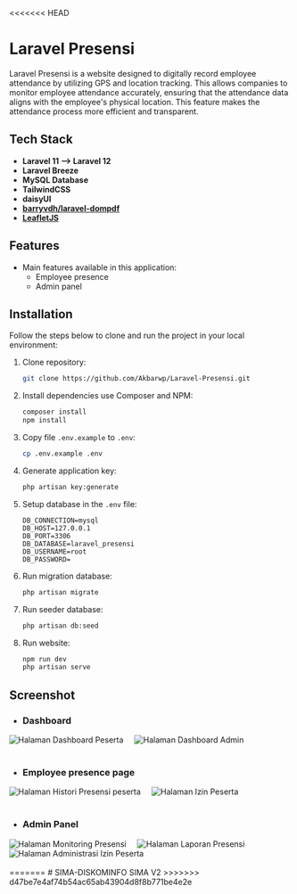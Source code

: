 <<<<<<< HEAD
# Laravel Presensi

Laravel Presensi is a website designed to digitally record employee attendance by utilizing GPS and location tracking. This allows companies to monitor employee attendance accurately, ensuring that the attendance data aligns with the employee's physical location. This feature makes the attendance process more efficient and transparent.

## Tech Stack

- **Laravel 11 --> Laravel 12**
- **Laravel Breeze**
- **MySQL Database**
- **TailwindCSS**
- **daisyUI**
- **[barryvdh/laravel-dompdf](https://github.com/barryvdh/laravel-dompdf)**
- **[LeafletJS](https://leafletjs.com/examples/quick-start/)**

## Features

- Main features available in this application:
  - Employee presence
  - Admin panel

## Installation

Follow the steps below to clone and run the project in your local environment:

1. Clone repository:

    ```bash
    git clone https://github.com/Akbarwp/Laravel-Presensi.git
    ```

2. Install dependencies use Composer and NPM:

    ```bash
    composer install
    npm install
    ```

3. Copy file `.env.example` to `.env`:

    ```bash
    cp .env.example .env
    ```

4. Generate application key:

    ```bash
    php artisan key:generate
    ```

5. Setup database in the `.env` file:

    ```plaintext
    DB_CONNECTION=mysql
    DB_HOST=127.0.0.1
    DB_PORT=3306
    DB_DATABASE=laravel_presensi
    DB_USERNAME=root
    DB_PASSWORD=
    ```

6. Run migration database:

    ```bash
    php artisan migrate
    ```

7. Run seeder database:

    ```bash
    php artisan db:seed
    ```

8. Run website:

    ```bash
    npm run dev
    php artisan serve
    ```

## Screenshot

- ### **Dashboard**

<img src="https://github.com/user-attachments/assets/a6f11269-960e-4c56-a95b-3d533e646f42" alt="Halaman Dashboard Peserta" width="" />
&nbsp;&nbsp;&nbsp;
<img src="https://github.com/user-attachments/assets/272b17a6-07cc-4403-9b71-b88a249138ed" alt="Halaman Dashboard Admin" width="" />
<br><br>

- ### **Employee presence page**

<img src="https://github.com/user-attachments/assets/45309e13-8256-4615-96fb-45ccc4a6dde1" alt="Halaman Histori Presensi peserta" width="" />
&nbsp;&nbsp;&nbsp;
<img src="https://github.com/user-attachments/assets/d1dab88a-d7e7-4365-a786-b2bd2c9808fe" alt="Halaman Izin Peserta" width="" />
<br><br>

- ### **Admin Panel**

<img src="https://github.com/user-attachments/assets/0ced25cc-b33c-4e06-9f7a-2de1bd6764c8" alt="Halaman Monitoring Presensi" width="" />
&nbsp;&nbsp;&nbsp;
<img src="https://github.com/user-attachments/assets/36f2fed3-29ba-4f89-9ecf-9a8b2f7a1eff" alt="Halaman Laporan Presensi" width="" />
&nbsp;&nbsp;&nbsp;
<img src="https://github.com/user-attachments/assets/cd5b7067-6286-4254-a82a-fa67acfce39b" alt="Halaman Administrasi Izin Peserta" width="" />
<br><br>
=======
# SIMA-DISKOMINFO
SIMA V2
>>>>>>> d47be7e4af74b54ac65ab43904d8f8b771be4e2e
